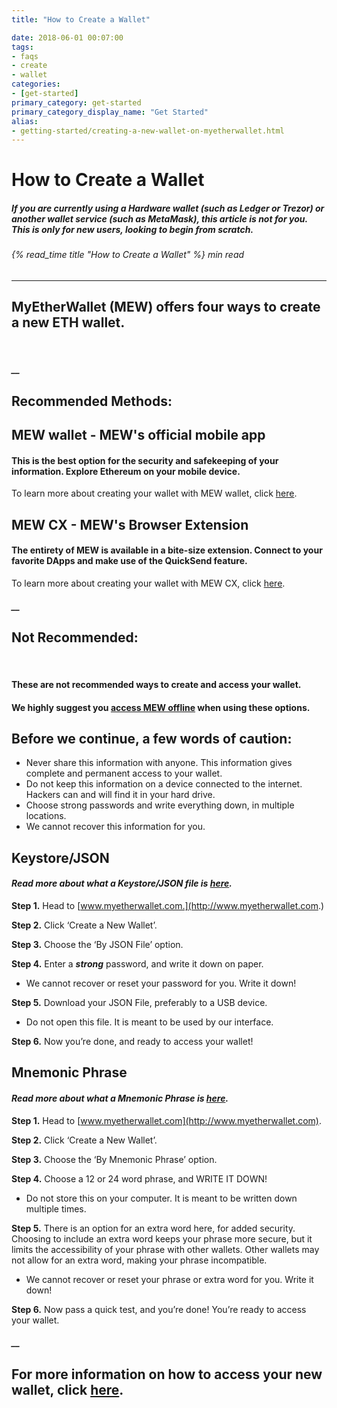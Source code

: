 ```yaml
---
title: "How to Create a Wallet"

date: 2018-06-01 00:07:00
tags:
- faqs
- create
- wallet
categories:
- [get-started]
primary_category: get-started
primary_category_display_name: "Get Started"
alias:
- getting-started/creating-a-new-wallet-on-myetherwallet.html
---
```


# **How to Create a Wallet**

##### If you are currently using a Hardware wallet (such as Ledger or Trezor) or another wallet service (such as MetaMask), this article is not for you. This is only for new users, looking to begin from scratch.

###### {% read_time title "How to Create a Wallet" %} min read

* * *

## MyEtherWallet (MEW) offers four ways to create a new ETH wallet.

<br>

##### \_\_

## **Recommended Methods:**

## **MEW wallet** - MEW's official mobile app

#### **This is the best option for the security and safekeeping of your information. Explore Ethereum on your mobile device.**

To learn more about creating your wallet with MEW wallet, click [here][mewwallet].

## **MEW CX** - MEW's Browser Extension

#### **The entirety of MEW is available in a bite-size extension. Connect to your favorite DApps and make use of the QuickSend feature.**

To learn more about creating your wallet with MEW CX, click [here][mewcx].

##### \_\_

## **Not Recommended:**

<br>

#### These are **not** recommended ways to create and access your wallet.

#### We highly suggest you [access MEW offline][offline] when using these options.

## **Before we continue, a few words of caution:**

-   Never share this information with anyone. This information gives complete and permanent access to your wallet.
-   Do not keep this information on a device connected to the internet. Hackers can and will find it in your hard drive. 
-   Choose strong passwords and write everything down, in multiple locations.
-   We cannot recover this information for you.

## **Keystore/JSON**

#### _Read more about what a Keystore/JSON file is [here][keystoreJson]._

**Step 1.** Head to [www.myetherwallet.com.](http://www.myetherwallet.com.) 

**Step 2.** Click ‘Create a New Wallet’.

**Step 3.** Choose the ‘By JSON File’ option.

**Step 4.** Enter a **_strong_** password, and write it down on paper.

-   We cannot recover or reset your password for you. Write it down!

**Step 5.** Download your JSON File, preferably to a USB device. 

-   Do not open this file. It is meant to be used by our interface.

**Step 6.** Now you’re done, and ready to access your wallet!

## **Mnemonic Phrase**

#### _Read more about what a Mnemonic Phrase is [here][mnemonic]._

**Step 1.** Head to [www.myetherwallet.com](http://www.myetherwallet.com).

**Step 2.** Click ‘Create a New Wallet’.

**Step 3.** Choose the ‘By Mnemonic Phrase’ option.

**Step 4.** Choose a 12 or 24 word phrase, and WRITE IT DOWN!

-   Do not store this on your computer. It is meant to be written down multiple times.

**Step 5.** There is an option for an extra word here, for added security. Choosing to include an extra word keeps your phrase more secure, but it limits the accessibility of your phrase with other wallets. Other wallets may not allow for an extra word, making your phrase incompatible.

-   We cannot recover or reset your phrase or extra word for you. Write it down!

**Step 6.** Now pass a quick test, and you’re done! You’re ready to access your wallet.

##### \_\_

## **For more information on how to access your new wallet, click [here][accessWallet].**

[mewwallet]: /@@@@@@/mewwallet/mewwallet-user-guide/

[offline]: /@@@@@@/offline/offline-mew-looks-weird/

[keystoreJson]: /@@@@@@/security-and-privacy/what-is-a-keystore-file/

[mnemonic]: /@@@@@@/security-and-privacy/what-is-a-mnemonic-phrase/

[accessWallet]: /@@@@@@/getting-started/how-to-access-your-wallet/

[mewcx]: /@@@@@@/getting-started/using-mewcx.md/
